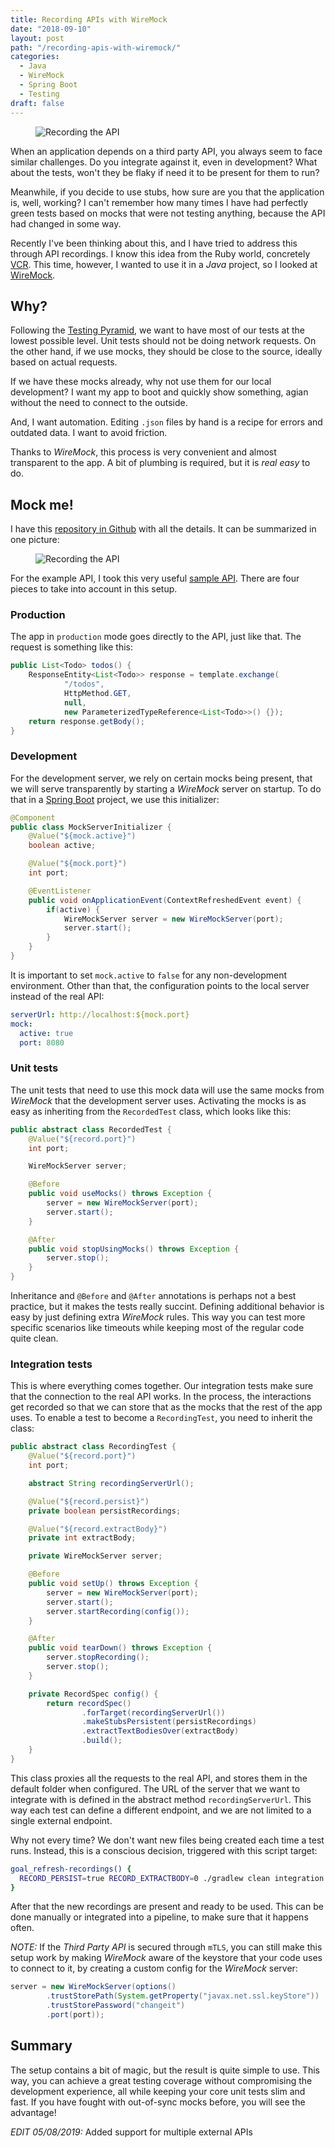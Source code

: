 ```yaml
---
title: Recording APIs with WireMock
date: "2018-09-10"
layout: post
path: "/recording-apis-with-wiremock/"
categories:
  - Java
  - WireMock
  - Spring Boot
  - Testing
draft: false
---
```



<figure class="figure figure--right">
  <img src="./images/cassette.png" alt="Recording the API" />
</figure>

When an application depends on a third party API, you always seem to face similar challenges. Do you integrate against it, even in development? What about the tests, won't they be flaky if need it to be present for them to run?

Meanwhile, if you decide to use stubs, how sure are you that the application is, well, working? I can't remember how many times I have had perfectly green tests based on mocks that were not testing anything, because the API had changed in some way.

Recently I've been thinking about this, and I have tried to address this through API recordings.
I know this idea from the Ruby world, concretely [VCR](https://github.com/vcr/vcr). This time, however, I wanted to use it in a _Java_ project, so I looked at [WireMock](http://wiremock.org/).

<!--more-->

## Why?

Following the [Testing Pyramid](https://martinfowler.com/bliki/TestPyramid.html), we want to have most of our tests at the lowest possible level. Unit tests should not be doing network requests. On the other hand, if we use mocks, they should be close to the source, ideally based on actual requests.

If we have these mocks already, why not use them for our local development? I want my app to boot and quickly show something, agian without the need to connect to the outside.

And, I want automation. Editing `.json` files by hand is a recipe for errors and outdated data. I want to avoid friction.

Thanks to _WireMock_, this process is very convenient and almost transparent to the app. A bit of plumbing is required, but it is _real easy_ to do.

## Mock me!

I have this [repository in Github](https://github.com/sirech/example-wiremock-recorder) with all the details. It can be summarized in one picture:

<figure class="figure">
  <img src="https://github.com/sirech/example-wiremock-recorder/raw/master/images/diagram.png" alt="Recording the API" />
</figure>

For the example API, I took this very useful [sample API](https://jsonplaceholder.typicode.com/). There are four pieces to take into account in this setup.

### Production

The app in `production` mode goes directly to the API, just like that. The request is something like this:

```java
public List<Todo> todos() {
    ResponseEntity<List<Todo>> response = template.exchange(
            "/todos",
            HttpMethod.GET,
            null,
            new ParameterizedTypeReference<List<Todo>>() {});
    return response.getBody();
}
```

### Development

For the development server, we rely on certain mocks being present, that we will serve transparently by starting a _WireMock_ server on startup. To do that in a [Spring Boot](https://spring.io/projects/spring-boot) project, we use this initializer:

```java
@Component
public class MockServerInitializer {
    @Value("${mock.active}")
    boolean active;

    @Value("${mock.port}")
    int port;

    @EventListener
    public void onApplicationEvent(ContextRefreshedEvent event) {
        if(active) {
            WireMockServer server = new WireMockServer(port);
            server.start();
        }
    }
}
```

It is important to set `mock.active` to `false` for any non-development environment. Other than that, the configuration points to the local server instead of the real API:

```yaml
serverUrl: http://localhost:${mock.port}
mock:
  active: true
  port: 8080
```

### Unit tests

The unit tests that need to use this mock data will use the same mocks from _WireMock_ that the development server uses. Activating the mocks is as easy as inheriting from the `RecordedTest` class, which looks like this:

```java
public abstract class RecordedTest {
    @Value("${record.port}")
    int port;

    WireMockServer server;

    @Before
    public void useMocks() throws Exception {
        server = new WireMockServer(port);
        server.start();
    }

    @After
    public void stopUsingMocks() throws Exception {
        server.stop();
    }
}
```

Inheritance and `@Before` and `@After` annotations is perhaps not a best practice, but it makes the tests really succint. Defining additional behavior is easy by just defining extra _WireMock_ rules. This way you can test more specific scenarios like timeouts while keeping most of the regular code quite clean.

### Integration tests

This is where everything comes together. Our integration tests make sure that the connection to the real API works. In the process, the interactions get recorded so that we can store that as the mocks that the rest of the app uses. To enable a test to become a `RecordingTest`, you need to inherit the class:

```java
public abstract class RecordingTest {
    @Value("${record.port}")
    int port;

    abstract String recordingServerUrl();

    @Value("${record.persist}")
    private boolean persistRecordings;

    @Value("${record.extractBody}")
    private int extractBody;

    private WireMockServer server;

    @Before
    public void setUp() throws Exception {
        server = new WireMockServer(port);
        server.start();
        server.startRecording(config());
    }

    @After
    public void tearDown() throws Exception {
        server.stopRecording();
        server.stop();
    }

    private RecordSpec config() {
        return recordSpec()
                .forTarget(recordingServerUrl())
                .makeStubsPersistent(persistRecordings)
                .extractTextBodiesOver(extractBody)
                .build();
    }
}
```

This class proxies all the requests to the real API, and stores them in the default folder when configured. The URL of the server that we want to integrate with is defined in the abstract method `recordingServerUrl`. This way each test can define a different endpoint, and we are not limited to a single external endpoint.

Why not every time? We don't want new files being created each time a test runs. Instead, this is a conscious decision, triggered with this script target:

```bash
goal_refresh-recordings() {
  RECORD_PERSIST=true RECORD_EXTRACTBODY=0 ./gradlew clean integration
}
```

After that the new recordings are present and ready to be used. This can be done manually or integrated into a pipeline, to make sure that it happens often.

*NOTE:* If the _Third Party API_ is secured through `mTLS`, you can still make this setup work by making _WireMock_ aware of the keystore that your code uses to connect to it, by creating a custom config for the _WireMock_ server:

```java
server = new WireMockServer(options()
        .trustStorePath(System.getProperty("javax.net.ssl.keyStore"))
        .trustStorePassword("changeit")
        .port(port));
```

## Summary

The setup contains a bit of magic, but the result is quite simple to use. This way, you can achieve a great testing coverage without compromising the development experience, all while keeping your core unit tests slim and fast. If you have fought with out-of-sync mocks before, you will see the advantage!

*EDIT 05/08/2019:* Added support for multiple external APIs
